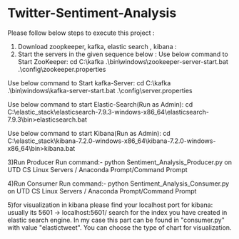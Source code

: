 # Twitter-Sentiment-Analysis
Please follow below steps to execute this project :
1) Download zoopkeeper, kafka, elastic search , kibana :
2) Start the servers in the given sequence below :
  Use below command to Start ZooKeeper: 
  cd C:\kafka .\bin\windows\zookeeper-server-start.bat .\config\zookeeper.properties

  Use below command to Start kafka-Server: 
  cd C:\kafka .\bin\windows\kafka-server-start.bat .\config\server.properties

  Use below command to start Elastic-Search(Run as Admin): 
  cd C:\elastic_stack\elasticsearch-7.9.3-windows-x86_64\elasticsearch-7.9.3\bin>elasticsearch.bat

  Use below command to start Kibana(Run as Admin): 
  cd C:\elastic_stack\kibana-7.2.0-windows-x86_64\kibana-7.2.0-windows-x86_64\bin>kibana.bat

3)Run Producer
Run command:- python Sentiment_Analysis_Producer.py on UTD CS Linux Servers / Anaconda Prompt/Command Prompt

4)Run Consumer
Run command:- python Sentiment_Analysis_Consumer.py on UTD CS Linux Servers / Anaconda Prompt/Command Prompt

5)for visualization in kibana please find your localhost port for kibana: usually its 5601 -> localhost:5601/
search for the index you have created in elastic search engine. In my case this part can be found in "consumer.py" with value "elastictweet".
You can choose the type of chart for visualization.
